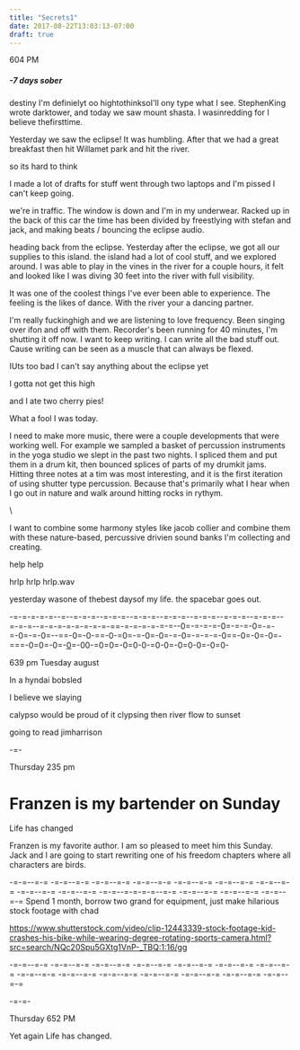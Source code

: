 ```yaml
---
title: "Secrets1"
date: 2017-08-22T13:03:13-07:00
draft: true
---
```



604 PM
##### -7 days sober
destiny
I'm definielyt oo hightothinksoI'll ony type what I see. StephenKing wrote darktower, and today we saw mount shasta.
I wasinredding for I believe thefirsttime.

Yesterday we saw the eclipse! It was humbling. After that we had a great breakfast then hit Willamet park and hit the river.

so its hard to think

I made a lot of drafts for stuff
went through two laptops and I'm pissed I can't keep going.

we're in traffic. The window is down and I'm in my underwear. Racked up in the back of this car the time has been divided by freestlying with stefan and jack, and making beats / bouncing the eclipse audio.


heading back from the eclipse.
Yesterday after the eclipse, we got all our supplies to this island. the island had a lot of cool stuff, and we explored around. I was able to play in the vines in the river for a couple hours, it felt and looked like I was diving 30 feet into the river with full visibility.

It was one of the coolest things I've ever been able to experience. The feeling is the likes of dance. With the river your a dancing partner.

I'm really fuckinghigh and we are listening to love frequency. Been singing over ifon and off with them. Recorder's been running for 40 minutes, I'm shutting it off now. I want to keep writing. I can write all the bad stuff out. Cause writing can be seen as a muscle that can always be flexed.

IUts too bad I can't say anything about the eclipse yet

I gotta not get this high

and I ate two cherry pies!

What a fool I was today.

I need to make more music, there were a couple developments that were working well. For example we sampled a basket of percussion instruments in the yoga studio we slept in the past two nights. I spliced them and put them in a drum kit, then bounced splices of parts of my drumkit jams. Hitting three notes at a tim was most interesting, and it is the first iteration of using shutter type percussion. Because that's primarily what I hear when I go out in nature and walk around hitting rocks in rythym.


\

I want to combine some harmony styles like jacob collier and combine them with these nature-based, percussive drivien sound banks I'm collecting and creating.


help help

hrlp hrlp
hrlp.wav

yesterday wasone of thebest daysof my life. the spacebar goes out.

 -=-=-=-=-=--=--=-=-=--=-=-=--=-=-=--=-=-=--=-=-=--=-=-=--=-=-=--=-=-=--=-=-=-=-=-=-=-=-==-=-=-=-=-=-=--0=-=-=-=-0=-=-=-0=-=-=-0=-=-0=--==-0=-0-==-0-=0=-=-0=-0=-=-0=-=-=-=-0==-0=-0=-0=-===-0=0=-0=-<a href="/2017/08/22/secrets1/">0</a>=-00-=0=0=-0=0-0-=0-0=-0=0-0=-0=0-

639 pm Tuesday august

In a
hyndai bobsled

I believe
we slaying

calypso would be proud of it
clypsing then river flow to sunset

going to read jimharrison


-=-

Thursday 235 pm

# Franzen is my bartender on Sunday

Life has changed

Franzen is my favorite author. I am so pleased to meet him this Sunday. Jack and I are going to start rewriting one of his freedom chapters where all characters are birds.


-=-=--=-= -=-=--=-= -=-=--=-= -=-=--=-= -=-=--=-= -=-=--=-= -=-=--=-= -=-=--=-= -=-=--=-= -=-=--=-=-=-=--=-= -=-=--=-= -=-=--=-= -=-=--=-=
Spend 1 month, borrow two grand for equipment, just  make hilarious stock footage with chad  

https://www.shutterstock.com/video/clip-12443339-stock-footage-kid-crashes-his-bike-while-wearing-degree-rotating-sports-camera.html?src=search/NQc20Spu5GXtg1VnP-_TBQ:1:16/gg

-=-=--=-= -=-=--=-= -=-=--=-= -=-=--=-= -=-=--=-= -=-=--=-= -=-=--=-= -=-=--=-= -=-=--=-= -=-=--=-= -=-=--=-= -=-=--=-= -=-=--=-= -=-=--=-=


-=-=-



Thursday 652 PM

Yet again Life has changed.

